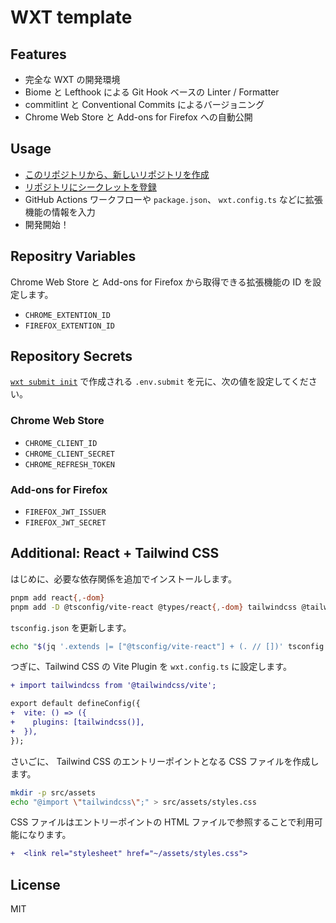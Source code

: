 # WXT template

## Features

- 完全な WXT の開発環境
- Biome と Lefthook による Git Hook ベースの Linter / Formatter
- commitlint と Conventional Commits によるバージョニング
- Chrome Web Store と Add-ons for Firefox への自動公開

## Usage

- [このリポジトリから、新しいリポジトリを作成](https://github.com/new?template_name=wxt-template&template_owner=simochee)
- [リポジトリにシークレットを登録](#repository-secrets)
- GitHub Actions ワークフローや `package.json`、 `wxt.config.ts` などに拡張機能の情報を入力
- 開発開始！

## Repositry Variables

Chrome Web Store と Add-ons for Firefox から取得できる拡張機能の ID を設定します。

- `CHROME_EXTENTION_ID`
- `FIREFOX_EXTENTION_ID`

## Repository Secrets

[`wxt submit init`](https://wxt.dev/api/cli/wxt-submit-init.html) で作成される `.env.submit` を元に、次の値を設定してください。

### Chrome Web Store

- `CHROME_CLIENT_ID`
- `CHROME_CLIENT_SECRET`
- `CHROME_REFRESH_TOKEN`

### Add-ons for Firefox

- `FIREFOX_JWT_ISSUER`
- `FIREFOX_JWT_SECRET`

## Additional: React + Tailwind CSS

はじめに、必要な依存関係を追加でインストールします。

```sh
pnpm add react{,-dom}
pnpm add -D @tsconfig/vite-react @types/react{,-dom} tailwindcss @tailwindcss/vite
```

`tsconfig.json` を更新します。

```bash
echo "$(jq '.extends |= ["@tsconfig/vite-react"] + (. // [])' tsconfig.json)" > tsconfig.json
```

つぎに、Tailwind CSS の Vite Plugin を `wxt.config.ts` に設定します。

```diff
+ import tailwindcss from '@tailwindcss/vite';

export default defineConfig({
+  vite: () => ({
+    plugins: [tailwindcss()],
+  }),
});
```

さいごに、 Tailwind CSS のエントリーポイントとなる CSS ファイルを作成します。

```sh
mkdir -p src/assets
echo "@import \"tailwindcss\";" > src/assets/styles.css
```

CSS ファイルはエントリーポイントの HTML ファイルで参照することで利用可能になります。

```diff
+  <link rel="stylesheet" href="~/assets/styles.css">
```

## License

MIT
